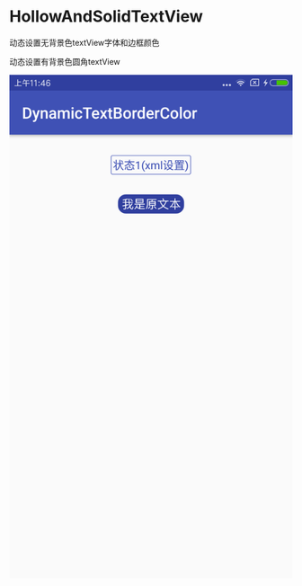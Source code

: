 # HollowAndSolidTextView

动态设置无背景色textView字体和边框颜色

动态设置有背景色圆角textView

![](https://github.com/EyreGe/HollowAndSolidTextView/blob/master/app/src/main/res/drawable/xiaoguotu.png)  
